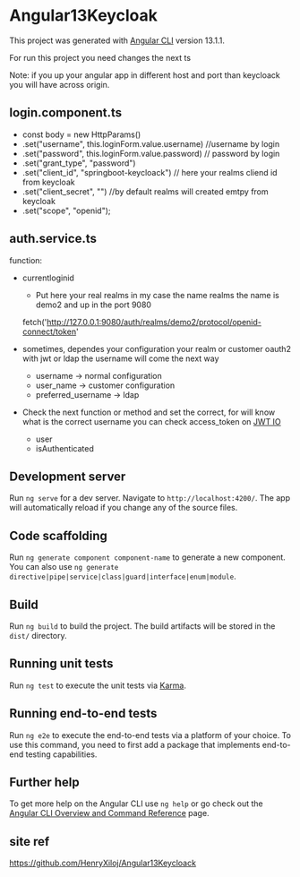 # Angular13Keycloak

This project was generated with [Angular CLI](https://github.com/angular/angular-cli) version 13.1.1.

For run this project you need changes the next ts

Note: if you up your angular app in different host and port than keycloack you will have across origin.

## login.component.ts
  * const body = new HttpParams()
  * .set("username", this.loginForm.value.username) //username by login
  *  .set("password", this.loginForm.value.password) // password by login
  *  .set("grant_type", "password") 
  *  .set("client_id", "springboot-keycloack")  // here your realms cliend id from keycloak
  *  .set("client_secret", "") //by default realms will created emtpy from keycloak
  *  .set("scope", "openid"); 


## auth.service.ts
function:
 - currentloginid
    * Put here your real realms in my case the name realms the name is demo2 and up in the port 9080
    
    fetch('http://127.0.0.1:9080/auth/realms/demo2/protocol/openid-connect/token'

* sometimes, dependes your configuration your realm or customer oauth2 with jwt or ldap the username will come the next way
     * username -> normal configuration
     * user_name -> customer configuration 
     * preferred_username -> ldap
     
* Check the next function or method and set the correct, for will know what is the correct username you can check access_token on  [JWT IO](https://jwt.io/)
  - user 
  - isAuthenticated
  
## Development server

Run `ng serve` for a dev server. Navigate to `http://localhost:4200/`. The app will automatically reload if you change any of the source files.

## Code scaffolding

Run `ng generate component component-name` to generate a new component. You can also use `ng generate directive|pipe|service|class|guard|interface|enum|module`.

## Build

Run `ng build` to build the project. The build artifacts will be stored in the `dist/` directory.

## Running unit tests

Run `ng test` to execute the unit tests via [Karma](https://karma-runner.github.io).

## Running end-to-end tests

Run `ng e2e` to execute the end-to-end tests via a platform of your choice. To use this command, you need to first add a package that implements end-to-end testing capabilities.

## Further help

To get more help on the Angular CLI use `ng help` or go check out the [Angular CLI Overview and Command Reference](https://angular.io/cli) page.

## site ref
https://github.com/HenryXiloj/Angular13Keycloack